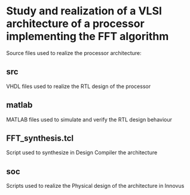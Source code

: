 # Study and realization of a VLSI architecture of a processor implementing the FFT algorithm

Source files used to realize the processor architecture:

## src

VHDL files used to realize the RTL design of the processor

## matlab

MATLAB files used to simulate and verify the RTL design behaviour

## FFT_synthesis.tcl

Script used to synthesize in Design Compiler the architecture

## soc

Scripts used to realize the Physical design of the architecture in Innovus  

